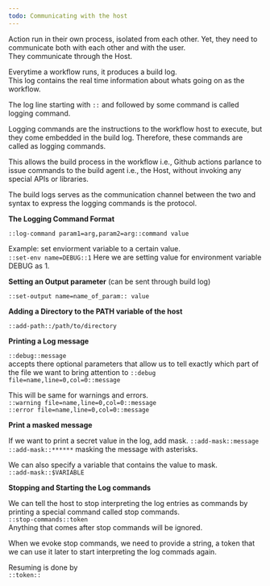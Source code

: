 ```yaml
---
todo: Communicating with the host
---
```


Action run in their own process, isolated from each other. Yet, they need to communicate both with each other and with the user.  
They communicate through the Host.

Everytime a workflow runs, it produces a build log.   
This log contains the real time information about whats going on as the workflow.    

The log line starting with `::` and followed by some command is called logging command.  

Logging commands are the instructions to the workflow host to execute, but they come embedded in the build log. Therefore, these commands are called as logging commands.  

This allows the build process in the workflow i.e., Github actions parlance to issue commands to the build agent i.e., the Host, without invoking any special APIs or libraries.  

The build logs serves as the communication channel between the two and syntax to express the logging commands is the protocol.  

**The Logging Command Format**  

`::log-command param1=arg,param2=arg::command value`

Example: set enviorment variable to a certain value.    
`::set-env name=DEBUG::1`
Here we are setting value for environment variable DEBUG as 1.  

**Setting an Output parameter** (can be sent through build log)  

`::set-output name=name_of_param:: value`  

**Adding a Directory to the PATH variable of the host** 

`::add-path::/path/to/directory` 

**Printing a Log message** 

`::debug::message`  
accepts there optional parameters that allow us to tell exactly which part of the file we want to bring attention to
`::debug file=name,line=0,col=0::message`  

This will be same for warnings and errors.  
`::warning file=name,line=0,col=0::message`   
`::error file=name,line=0,col=0::message`  

**Print a masked message**  

If we want to print a secret value in the log, add mask.
`::add-mask::message`  
`::add-mask::******` masking the message with asterisks.  

We can also specify a variable that contains the value to mask.  
`::add-mask::$VARIABLE`

**Stopping and Starting the Log commands**  

We can tell the host to stop interpreting the log entries as commands by printing a special command called stop commands.  
`::stop-commands::token`  
Anything that comes after stop commands will be ignored.  

When we evoke stop commands, we need to provide a string, a token that we can use it later to start interpreting the log commads again.   

Resuming is done by  
`::token::`

